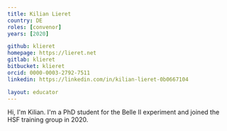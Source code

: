 ```yaml
---
title: Kilian Lieret
country: DE
roles: [convenor]
years: [2020]

github: klieret
homepage: https://lieret.net 
gitlab: klieret
bitbucket: klieret
orcid: 0000-0003-2792-7511
linkedin: https://linkedin.com/in/kilian-lieret-0b0667104

layout: educator
---
```

Hi, I'm Kilian. I'm a PhD student for the Belle II experiment and joined the HSF training group in 2020. 
